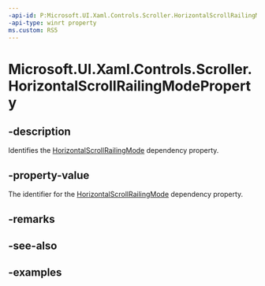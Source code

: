 ```yaml
---
-api-id: P:Microsoft.UI.Xaml.Controls.Scroller.HorizontalScrollRailingModeProperty
-api-type: winrt property
ms.custom: RS5
---
```


<!-- Property syntax.
public DependencyProperty HorizontalScrollRailingModeProperty { get; }
-->

# Microsoft.UI.Xaml.Controls.Scroller.HorizontalScrollRailingModeProperty

## -description

Identifies the [HorizontalScrollRailingMode](scroller_horizontalscrollrailingmode.md) dependency property.

## -property-value

The identifier for the [HorizontalScrollRailingMode](scroller_horizontalscrollrailingmode.md) dependency property.

## -remarks

## -see-also

## -examples

